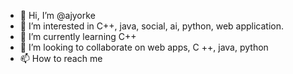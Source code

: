 - 👋 Hi, I’m @ajyorke
- 👀 I’m interested in C++, java, social, ai, python, web application.
- 🌱 I’m currently learning C++
- 💞️ I’m looking to collaborate on web apps, C ++, java, python
- 📫 How to reach me 

<!---
ajyorke/ajyorke is a ✨ special ✨ repository because its `README.md` (this file) appears on your GitHub profile.
You can click the Preview link to take a look at your changes.
--->
